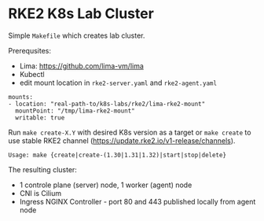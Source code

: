 # RKE2 K8s Lab Cluster
Simple `Makefile` which creates lab cluster.

Prerequsites:
 - Lima: https://github.com/lima-vm/lima
 - Kubectl
 - edit mount location in `rke2-server.yaml` and `rke2-agent.yaml`
```
mounts:
- location: "real-path-to/k8s-labs/rke2/lima-rke2-mount"
  mountPoint: "/tmp/lima-rke2-mount"
  writable: true
```

Run `make create-X.Y` with desired K8s version as a target or `make create` to use stable RKE2 channel (https://update.rke2.io/v1-release/channels).
```
Usage: make {create|create-(1.30|1.31|1.32)|start|stop|delete}
```

The resulting cluster:
  * 1 controle plane (server) node, 1 worker (agent) node
  * CNI is Cilium
  * Ingress NGINX Controller - port 80 and 443 published locally from agent node
